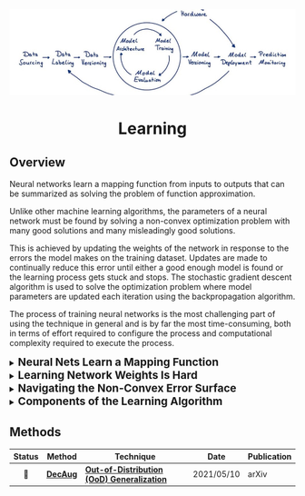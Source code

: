 <div align="center">
<img src="data/training.png" width="1000">

Learning
=============================
</div>

## Overview

Neural networks learn a mapping function from inputs to outputs that can be
summarized as solving the problem of function approximation.

Unlike other machine learning algorithms, the parameters of a neural network
must be found by solving a non-convex optimization problem with many good
solutions and many misleadingly good solutions.

This is achieved by updating the weights of the network in response to the
errors the model makes on the training dataset. Updates are made to continually
reduce this error until either a good enough model is found or the learning
process gets stuck and stops. The stochastic gradient descent algorithm is used
to solve the optimization problem where model parameters are updated each
iteration using the backpropagation algorithm.

The process of training neural networks is the most challenging part of using
the technique in general and is by far the most time-consuming, both in terms
of effort required to configure the process and computational complexity
required to execute the process.

<details>
<summary><b style="font-size:19px">Neural Nets Learn a Mapping Function</b></summary>

Deep learning neural networks learn a mapping function.

- Developing a model requires historical data from the domain that is used as
  training data.
- This data is comprised of observations or examples from the domain with
  input elements that describe the conditions and an output element that
  captures what the observation means.

We can describe the relationship between the input variables and the output
variables as a complex mathematical function.

> A feedforward network defines a mapping and learns the value of the parameters
> that result in the best function approximation. As such, we can describe the
> broader problem that neural networks solve as “function approximation.”

They learn to approximate an unknown underlying mapping function given a
training dataset. They do this by learning weights and the model parameters,
given a specific network structure that we design.

A neural network model must learn in such a way that mapping works well for
the training dataset, but also works well on new examples not seen by the model
during training. This ability to work well on specific examples and new examples
is called the ability of the model to [**generalize**](generalization.md).
</details>

<details>
<summary><b style="font-size:19px">Learning Network Weights Is Hard</b></summary>

> Finding the parameters for neural networks in general is hard. In fact,
> training a neural network is the most challenging part of using the
> technique.

For many simple machine learning algorithms, finding parameters for many
machine learning algorithms involves solving a **convex optimization problem**:
that is an error surface that is shaped like a bowl with a single best solution.

- For example, we can use linear algebra to calculate the specific
  coefficients of a linear regression model and a training dataset that best
  minimizes the squared error.
- Similarly, we can use optimization algorithms that offer convergence
  guarantees when finding an optimal set of model parameters for nonlinear
  algorithms such as logistic regression or support vector machines.

For deep learning neural networks, we can neither directly compute the optimal
set of weights for a model, nor can we get global convergence guarantees to
find an optimal set of weights.

- The use of nonlinear activation functions in the neural network means that
  the optimization problem that we must solve in order to find model parameters
  **is not convex**.
- It is not a simple bowl shape with a single best set of weights that we are
  guaranteed to find. Instead, there is a landscape of peaks and valleys with
  many good and many misleadingly good sets of parameters that we may discover.

> Solving this optimization is challenging, not least because the error surface
> contains many local optima, flat spots, and cliffs.

An iterative process must be used to navigate the non-convex error surface of
the model. A naive algorithm that navigates the error is likely to become
misled, lost, and ultimately stuck, resulting in a poorly performing model.
</details>

<details>
<summary><b style="font-size:19px">Navigating the Non-Convex Error Surface</b></summary>

Neural network models can be thought to learn by navigating a **non-convex
error surface**.

- A model with a specific set of weights can be evaluated on the training
  dataset and the average error over all training datasets can be thought of as
  the error of the model.
- A change to the model weights will result in a change to the model error.
  Therefore, we seek a set of weights that result in a model with a small error.
- This involves repeating the steps of evaluating the model and updating the
  model parameters in order to step down the error surface. This process is
  repeated until a set of parameters is found that is good enough or the search
  process gets stuck.

**Optimization**: is a search or an optimization process that operates in this
way as gradient optimization algorithms, as they naively follow along the error
gradient. They are computationally expensive, slow, and their empirical behavior
means that using them in practice is more art than science.

> The algorithm that is most commonly used to navigate the error surface is
> called **stochastic gradient descent (SGD)**.

Other global optimization algorithms designed for non-convex optimization
problems could be used, such as a genetic algorithm, but SGD is more efficient
as it uses the gradient information specifically to update the model weights
via an algorithm called [**backpropagation**](backproppagation.md).

**Backpropagation** refers to a technique from calculus to calculate the
derivative (e.g. the slope or the gradient) of the model error for specific
model parameters, allowing model weights to be updated to move down the
gradient. As such, the algorithm used to train neural networks is also often
referred to as simply backpropagation.
</details>

<details>
<summary><b style="font-size:19px">Components of the Learning Algorithm</b></summary>

Training a deep learning neural network model using SGD with backpropagation
involves choosing a number of components and hyperparameters.

- **Loss Function**:
  - An error function must be chosen, often called the objective function,
    cost function, or the loss function.
  - The function used to estimate the performance of a model with a specific
    set of weights on examples from the training dataset.


- **Weight Initialization**:
  - The search or optimization process requires a starting point from which to
    begin model updates. The starting point is defined by the initial model
    parameters or weights.
  - Because the error surface is non-convex, the optimization algorithm is
    sensitive to the initial starting point.
  - As such, small random values are chosen as the initial model weights,
    although different techniques can be used to select the scale and
    distribution
    of these values.


- **Batch Size**:
  - The number of examples used to estimate the error gradient before updating
    the model parameters.


- **Learning Rate**:
  - The amount that each model parameter is updated per cycle of the learning
    algorithm.
  - Controls how much to update model weights and, in turn, controls how fast a
    model learns on the training dataset.


- **Epochs**:
  - The number of complete passes through the training dataset before the
    training process is terminated.
  - The training process must be repeated many times until a good or good
    enough set of model parameters is discovered.
  - The total number of iterations of the process is bounded by the number of
    complete passes through the training dataset after which the training
    process
    is terminated.

</details>

## Methods

| Status | Method                  | Technique                                              | Date       | Publication |
|:------:|-------------------------|--------------------------------------------------------|------------|-------------|
|   📑   | [**DecAug**](decaug.md) | [**Out-of-Distribution (OoD) Generalization**](ood.md) | 2021/05/10 | arXiv       |
